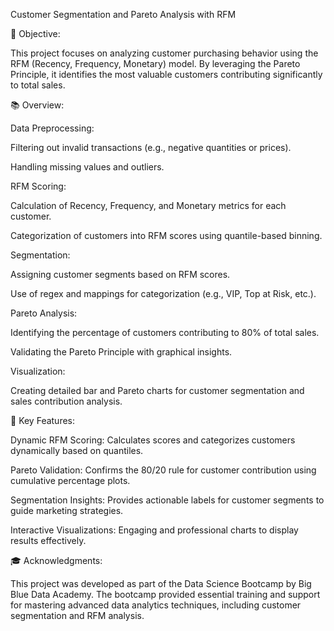 Customer Segmentation and Pareto Analysis with RFM

🎯 Objective:

This project focuses on analyzing customer purchasing behavior using the RFM (Recency, Frequency, Monetary) model. By leveraging the Pareto Principle, it identifies the most valuable customers contributing significantly to total sales.


📚 Overview:

Data Preprocessing:

Filtering out invalid transactions (e.g., negative quantities or prices).

Handling missing values and outliers.

RFM Scoring:

Calculation of Recency, Frequency, and Monetary metrics for each customer.

Categorization of customers into RFM scores using quantile-based binning.

Segmentation:

Assigning customer segments based on RFM scores.

Use of regex and mappings for categorization (e.g., VIP, Top at Risk, etc.).

Pareto Analysis:

Identifying the percentage of customers contributing to 80% of total sales.

Validating the Pareto Principle with graphical insights.

Visualization:

Creating detailed bar and Pareto charts for customer segmentation and sales contribution analysis.

🚀 Key Features:

Dynamic RFM Scoring: Calculates scores and categorizes customers dynamically based on quantiles.

Pareto Validation: Confirms the 80/20 rule for customer contribution using cumulative percentage plots.

Segmentation Insights: Provides actionable labels for customer segments to guide marketing strategies.

Interactive Visualizations: Engaging and professional charts to display results effectively.

🎓 Acknowledgments:

This project was developed as part of the Data Science Bootcamp by Big Blue Data Academy. The bootcamp provided essential training and support for mastering advanced data analytics techniques, including customer segmentation and RFM analysis.
